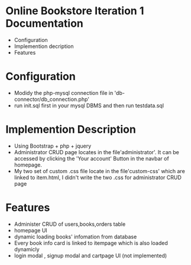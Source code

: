 # Online Bookstore Iteration 1 Documentation
  - Configuration
  - Implemention decription
  - Features

# Configuration
  - Modidy the php-mysql connection file in 'db-connector/db_connection.php'
  - run init.sql first in your mysql DBMS and then run testdata.sql

# Implemention Description
  - Using Bootstrap + php + jquery
  - Administrator CRUD page locates in the file'administrator'. It can be accessed by clicking the 'Your account' Button in the navbar of homepage.
  - My two set of custom .css file locate in the file'custom-css' which are linked to item.html, I didn't  write the two .css for administrator CRUD page

# Features
  - Administer CRUD of users,books,orders table
  - homepage UI
  - dynamic loading books' infomation from database
  - Every book info card is linked to itempage which is also loaded dynamicly
  - login modal , signup modal and cartpage UI (not implemented)

